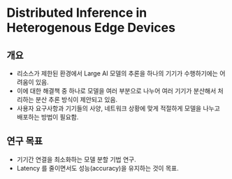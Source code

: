# Distributed Inference in Heterogenous Edge Devices

## 개요 
- 리소스가 제한된 환경에서 Large AI 모델의 추론을 하나의 기기가 수행하기에는 어려움이 있음.  
- 이에 대한 해결책 중 하나로 모델을 여러 부분으로 나누어 여러 기기가 분산해서 처리하는 분산 추론 방식이 제안되고 있음.  
- 사용자 요구사항과 기기들의 사양, 네트워크 상황에 맞게 적절하게 모델을 나누고 배포하는 방법이 필요함.

## 연구 목표 
- 기기간 연결을 최소화하는 모델 분할 기법 연구.
- Latency 를 줄이면서도 성능(accuracy)을 유지하는 것이 목표.